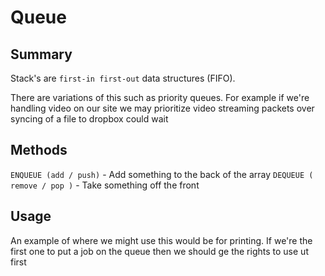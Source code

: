 # Queue

## Summary

Stack's are `first-in first-out` data structures (FIFO).

There are variations of this such as priority queues. For example if we're handling video on our site we may prioritize video streaming packets over syncing of a file to dropbox could wait

## Methods

`ENQUEUE (add / push)` - Add something to the back of the array
`DEQUEUE ( remove / pop )` - Take something off the front

## Usage

An example of where we might use this would be for printing. If we're the first one to put a job on the queue then we should ge the rights to use ut first
